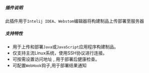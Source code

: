 ##### 插件说明

​		此插件用于`Intelij IDEA`、`Webstom`编辑器将构建制品上传部署至服务器

##### 支持特性

- 用于上传和部署`Java`或`JavaScript`应用程序构建制品。
- 仅支持主流Linux系统，使用SSH协议进行连接。
- 可按需设置访问地址 , 用于部署后健康检查。
- 可配置`WebHook`钩子,用于部署结果通知
